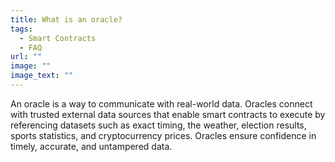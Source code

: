 ```yaml
---
title: What is an oracle?
tags:
  - Smart Contracts
  - FAQ
url: ""
image: ""
image_text: ""
---
```


An oracle is a way to communicate with real-world data. Oracles connect with trusted external data sources that enable smart contracts to execute by referencing datasets such as exact timing, the weather, election results, sports statistics, and cryptocurrency prices. Oracles ensure confidence in timely, accurate, and untampered data.
